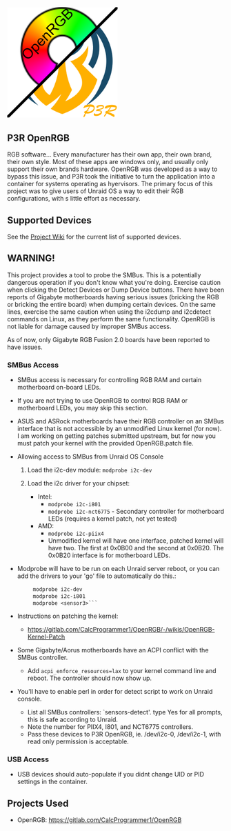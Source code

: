 ## ![P3R OpenRGB](https://raw.githubusercontent.com/P3R-CO/unraid/master/OpenRGB-P3R-256px.png)
## P3R OpenRGB

RGB software...  Every manufacturer has their own app, their own brand, their own style.  Most of these apps are windows only, and usually only support their own brands hardware.  OpenRGB was developed as a way to bypass this issue, and P3R took the initiative to turn the application into a container for systems operating as hyervisors.  The primary focus of this project was to give users of Unraid OS a way to edit their RGB configurations, with s little effort as necessary.

## Supported Devices

See the [Project Wiki](https://gitlab.com/CalcProgrammer1/OpenRGB/-/wikis/home) for the current list of supported devices.

## WARNING!

This project provides a tool to probe the SMBus.  This is a potentially dangerous operation if you don't know what you're doing.  Exercise caution when clicking the Detect Devices or Dump Device buttons.  There have been reports of Gigabyte motherboards having serious issues (bricking the RGB or bricking the entire board) when dumping certain devices.  On the same lines, exercise the same caution when using the i2cdump and i2cdetect commands on Linux, as they perform the same functionality.  OpenRGB is not liable for damage caused by improper SMBus access.

As of now, only Gigabyte RGB Fusion 2.0 boards have been reported to have issues.

### SMBus Access

  *  SMBus access is necessary for controlling RGB RAM and certain motherboard on-board LEDs.

  *  If you are not trying to use OpenRGB to control RGB RAM or motherboard LEDs, you may skip this section.

  *  ASUS and ASRock motherboards have their RGB controller on an SMBus interface that is not accessible by an unmodified Linux kernel (for now).  I am working on getting patches submitted upstream, but for now you must patch your kernel with the provided OpenRGB.patch file.

  *  Allowing access to SMBus from Unraid OS Console

      1. Load the i2c-dev module: `modprobe i2c-dev`

      2. Load the i2c driver for your chipset:
          -  Intel:
              - `modprobe i2c-i801`
              - `modprobe i2c-nct6775` - Secondary controller for motherboard LEDs (requires a kernel patch, not yet tested)
          -  AMD:
              - `modprobe i2c-piix4` 
              - Unmodified kernel will have one interface, patched kernel will have two.  The first at 0x0B00 and the second at 0x0B20.  The 0x0B20 interface is for motherboard LEDs.

  *  Modprobe will have to be run on each Unraid server reboot, or you can add the drivers to your 'go' file to automatically do this.:
      ```# modprobe for each sensor
           modprobe i2c-dev
           modprobe i2c-i801
           modprobe <sensor3>```

  *  Instructions on patching the kernel:
      - https://gitlab.com/CalcProgrammer1/OpenRGB/-/wikis/OpenRGB-Kernel-Patch
      
  *  Some Gigabyte/Aorus motherboards have an ACPI conflict with the SMBus controller.
      - Add `acpi_enforce_resources=lax` to your kernel command line and reboot.  The controller should now show up.

  *  You'll have to enable perl in order for detect script to work on Unraid console.
      - List all SMBus controllers: `sensors-detect'. type Yes for all prompts, this is safe according to Unraid.
      - Note the number for PIIX4, I801, and NCT6775 controllers.
      - Pass these devices to P3R OpenRGB, ie. /dev/i2c-0, /dev/i2c-1, with read only permission is acceptable.

### USB Access

  *  USB devices should auto-populate if you didnt change UID or PID settings in the container.
  
## Projects Used

  * OpenRGB: https://gitlab.com/CalcProgrammer1/OpenRGB
